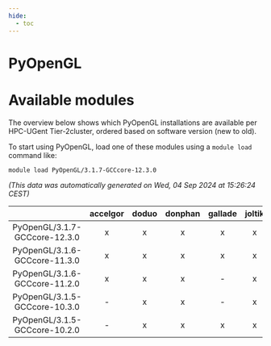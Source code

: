 ```yaml
---
hide:
  - toc
---
```


PyOpenGL
========

# Available modules


The overview below shows which PyOpenGL installations are available per HPC-UGent Tier-2cluster, ordered based on software version (new to old).

To start using PyOpenGL, load one of these modules using a `module load` command like:

```shell
module load PyOpenGL/3.1.7-GCCcore-12.3.0
```

*(This data was automatically generated on Wed, 04 Sep 2024 at 15:26:24 CEST)*  

| |accelgor|doduo|donphan|gallade|joltik|shinx|skitty|
| :---: | :---: | :---: | :---: | :---: | :---: | :---: | :---: |
|PyOpenGL/3.1.7-GCCcore-12.3.0|x|x|x|x|x|x|x|
|PyOpenGL/3.1.6-GCCcore-11.3.0|x|x|x|x|x|x|x|
|PyOpenGL/3.1.6-GCCcore-11.2.0|x|x|x|-|x|-|x|
|PyOpenGL/3.1.5-GCCcore-10.3.0|-|x|x|-|x|-|x|
|PyOpenGL/3.1.5-GCCcore-10.2.0|-|x|x|x|x|-|x|
